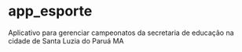 # app_esporte
Aplicativo para gerenciar campeonatos da secretaria de educação na cidade de Santa Luzia do Paruá MA
